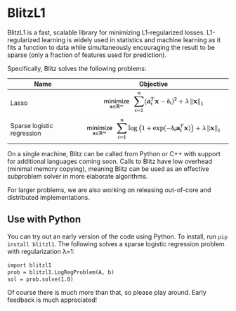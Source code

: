 # BlitzL1

BlitzL1 is a fast, scalable library for minimizing L1-regularized losses.  L1-regularized learning is widely used in statistics and machine learning as it fits a function to data while simultaneously encouraging the result to be sparse (only a fraction of features used for prediction).  

Specifically, Blitz solves the following problems:

Name                       | Objective
-------------------------- | ------------------------------
Lasso                      | ![Lasso objective](images/lasso.png)
Sparse logistic regression | ![Logistic regression objective](images/logreg.png)

On a single machine, Blitz can be called from Python or C++ with support for additional languages coming soon.  Calls to Blitz have low overhead (minimal memory copying), meaning Blitz can be used as an effective subproblem solver in more elaborate algorithms.

For larger problems, we are also working on releasing out-of-core and distributed implementations.

## Use with Python

You can try out an early version of the code using Python.  To install, run `pip install blitzl1`.  The following solves a sparse logistic regression problem with regularization λ=1:
```
import blitzl1
prob = blitzl1.LogRegProblem(A, b)
sol = prob.solve(1.0)
```
Of course there is much more than that, so please play around.  Early feedback is much appreciated!

